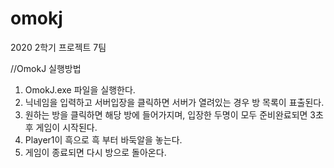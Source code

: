 # omokj

2020 2학기 프로젝트 7팀

//OmokJ 실행방법
1. OmokJ.exe 파일을 실행한다.
2. 닉네임을 입력하고 서버입장을 클릭하면 서버가 열려있는 경우 방 목록이 표출된다.
3. 원하는 방을 클릭하면 해당 방에 들어가지며, 입장한 두명이 모두 준비완료되면 3초 후 게임이 시작된다.
4. Player1이 흑으로 흑 부터 바둑알을 놓는다.
5. 게임이 종료되면 다시 방으로 돌아온다.
